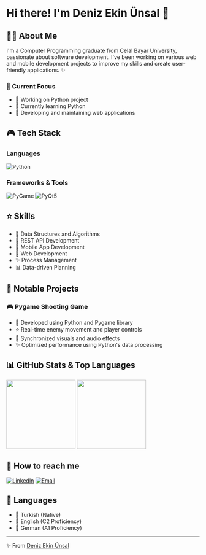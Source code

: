 # Hi there! I'm Deniz Ekin Ünsal 🌸

## 👩‍💻 About Me
I'm a Computer Programming graduate from Celal Bayar University, passionate about software development. I've been working on various web and mobile development projects to improve my skills and create user-friendly applications. ✨

### 🎀 Current Focus
- 🌟 Working on Python project
- 🌱 Currently learning Python
- 💝 Developing and maintaining web applications

## 🎮 Tech Stack

### Languages
![Python](https://img.shields.io/badge/-Python-3776AB?style=flat&logo=python&logoColor=white)

### Frameworks & Tools
![PyGame](https://img.shields.io/badge/-PyGame-3776AB?style=flat&logo=python&logoColor=white)
![PyQt5](https://img.shields.io/badge/-PyQt5-41CD52?style=flat&logo=qt&logoColor=white)

## ⭐ Skills
- 🔮 Data Structures and Algorithms
- 🎯 REST API Development
- 📱 Mobile App Development
- 💫 Web Development
- ✨ Process Management
- 📊 Data-driven Planning

## 🌟 Notable Projects

### 🎮 Pygame Shooting Game
- 🎀 Developed using Python and Pygame library
- ⭐ Real-time enemy movement and player controls
- 🎵 Synchronized visuals and audio effects
- ✨ Optimized performance using Python's data processing


## 📊 GitHub Stats & Top Languages
<img height="180em" src="https://github-readme-stats.vercel.app/api?username=denizekinunsal&show_icons=true&theme=pink&include_all_commits=true&count_private=true"/>
<img height="180em" src="https://github-readme-stats.vercel.app/api/top-langs/?username=denizekinunsal&layout=compact&langs_count=7&theme=pink"/>

## 🌸 How to reach me
[![LinkedIn](https://img.shields.io/badge/-LinkedIn-0077B5?style=flat&logo=linkedin&logoColor=white)](https://www.linkedin.com/in/deniz-ekin-%C3%BCnsal-793417299/)
[![Email](https://img.shields.io/badge/-Email-D14836?style=flat&logo=gmail&logoColor=white)](mailto:unsalekind@gmail.com)

## 🌈 Languages
- 🎀 Turkish (Native)
- 💫 English (C2 Proficiency)
- 🌺 German (A1 Proficiency)
---
✨ From [Deniz Ekin Ünsal](https://github.com/denizekinunsal)
